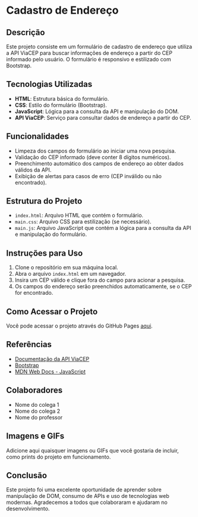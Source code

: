 # Cadastro de Endereço

## Descrição
Este projeto consiste em um formulário de cadastro de endereço que utiliza a API ViaCEP para buscar informações de endereço a partir do CEP informado pelo usuário. O formulário é responsivo e estilizado com Bootstrap.

## Tecnologias Utilizadas
- **HTML**: Estrutura básica do formulário.
- **CSS**: Estilo do formulário (Bootstrap).
- **JavaScript**: Lógica para a consulta da API e manipulação do DOM.
- **API ViaCEP**: Serviço para consultar dados de endereço a partir do CEP.

## Funcionalidades
- Limpeza dos campos do formulário ao iniciar uma nova pesquisa.
- Validação do CEP informado (deve conter 8 dígitos numéricos).
- Preenchimento automático dos campos de endereço ao obter dados válidos da API.
- Exibição de alertas para casos de erro (CEP inválido ou não encontrado).

## Estrutura do Projeto
- `index.html`: Arquivo HTML que contém o formulário.
- `main.css`: Arquivo CSS para estilização (se necessário).
- `main.js`: Arquivo JavaScript que contém a lógica para a consulta da API e manipulação do formulário.

## Instruções para Uso
1. Clone o repositório em sua máquina local.
2. Abra o arquivo `index.html` em um navegador.
3. Insira um CEP válido e clique fora do campo para acionar a pesquisa.
4. Os campos do endereço serão preenchidos automaticamente, se o CEP for encontrado.

## Como Acessar o Projeto
Você pode acessar o projeto através do GitHub Pages [aqui]().

## Referências
- [Documentação da API ViaCEP](https://viacep.com.br/)
- [Bootstrap](https://getbootstrap.com/)
- [MDN Web Docs - JavaScript](https://developer.mozilla.org/pt-BR/docs/Web/JavaScript)

## Colaboradores
- Nome do colega 1
- Nome do colega 2
- Nome do professor

## Imagens e GIFs
Adicione aqui quaisquer imagens ou GIFs que você gostaria de incluir, como prints do projeto em funcionamento.

## Conclusão
Este projeto foi uma excelente oportunidade de aprender sobre manipulação de DOM, consumo de APIs e uso de tecnologias web modernas. Agradecemos a todos que colaboraram e ajudaram no desenvolvimento.

